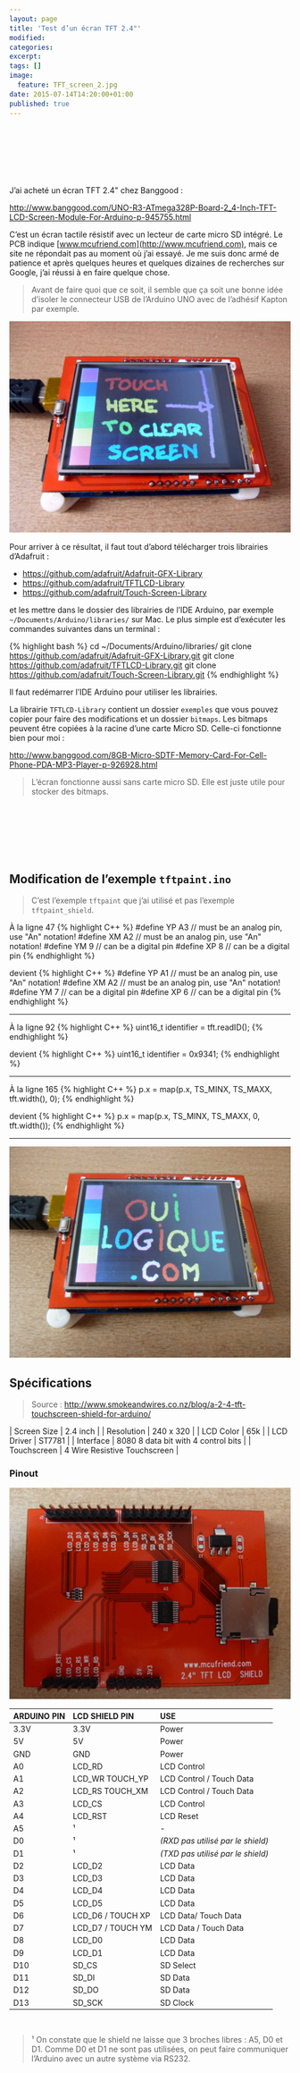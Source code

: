 ```yaml
---
layout: page
title: 'Test d’un écran TFT 2.4"'
modified:
categories:
excerpt:
tags: []
image:
  feature: TFT_screen_2.jpg
date: 2015-07-14T14:20:00+01:00
published: true
---
```



<script async src="//pagead2.googlesyndication.com/pagead/js/adsbygoogle.js"></script>
<!-- ouilogique_1 -->
<ins class="adsbygoogle"
     style="display:inline-block;width:728px;height:90px"
     data-ad-client="ca-pub-5638118185206577"
     data-ad-slot="5843164030"></ins>
<script>
(adsbygoogle = window.adsbygoogle || []).push({});
</script>


J’ai acheté un écran TFT 2.4" chez Banggood :

<http://www.banggood.com/UNO-R3-ATmega328P-Board-2_4-Inch-TFT-LCD-Screen-Module-For-Arduino-p-945755.html>

C’est un écran tactile résistif avec un lecteur de carte micro SD intégré. Le PCB indique [www.mcufriend.com](http://www.mcufriend.com), mais ce site ne répondait pas au moment où j’ai essayé. Je me suis donc armé de patience et après quelques heures et quelques dizaines de recherches sur Google, j’ai réussi à en faire quelque chose.

> Avant de faire quoi que ce soit, il semble que ça soit une bonne idée d’isoler le connecteur USB de l’Arduino UNO avec de l’adhésif Kapton par exemple.

![](/files/2015-08-14-2-4-in_TFT_Touch_screen/2-4-in_TFT_Touch_screen_front.jpg)

Pour arriver à ce résultat, il faut tout d’abord télécharger trois librairies d’Adafruit :

- <https://github.com/adafruit/Adafruit-GFX-Library>
- <https://github.com/adafruit/TFTLCD-Library>
- <https://github.com/adafruit/Touch-Screen-Library>

et les mettre dans le dossier des librairies de l’IDE Arduino, par exemple `~/Documents/Arduino/libraries/` sur Mac. Le plus simple est d’exécuter les commandes suivantes dans un terminal :

{% highlight bash %}
cd ~/Documents/Arduino/libraries/
git clone https://github.com/adafruit/Adafruit-GFX-Library.git
git clone https://github.com/adafruit/TFTLCD-Library.git
git clone https://github.com/adafruit/Touch-Screen-Library.git
{% endhighlight %}

Il faut redémarrer l’IDE Arduino pour utiliser les librairies.

La librairie `TFTLCD-Library` contient un dossier `exemples` que vous pouvez copier pour faire des modifications et un dossier `bitmaps`. Les bitmaps peuvent être copiées à la racine d’une carte Micro SD. Celle-ci fonctionne bien pour moi :

<http://www.banggood.com/8GB-Micro-SDTF-Memory-Card-For-Cell-Phone-PDA-MP3-Player-p-926928.html>

> L’écran fonctionne aussi sans carte micro SD. Elle est juste utile pour stocker des bitmaps.


<script async src="//pagead2.googlesyndication.com/pagead/js/adsbygoogle.js"></script>
<!-- ouilogique_1 -->
<ins class="adsbygoogle"
     style="display:inline-block;width:728px;height:90px"
     data-ad-client="ca-pub-5638118185206577"
     data-ad-slot="5843164030"></ins>
<script>
(adsbygoogle = window.adsbygoogle || []).push({});
</script>



## Modification de l’exemple `tftpaint.ino`

> C’est l’exemple `tftpaint` que j’ai utilisé et pas l’exemple `tftpaint_shield`.

À la ligne 47
{% highlight C++ %}
#define YP A3  // must be an analog pin, use "An" notation!
#define XM A2  // must be an analog pin, use "An" notation!
#define YM 9   // can be a digital pin
#define XP 8   // can be a digital pin
{% endhighlight %}

devient
{% highlight C++ %}
#define YP A1  // must be an analog pin, use "An" notation!
#define XM A2  // must be an analog pin, use "An" notation!
#define YM 7   // can be a digital pin
#define XP 6   // can be a digital pin
{% endhighlight %}

---

À la ligne 92
{% highlight C++ %}
uint16_t identifier = tft.readID();
{% endhighlight %}

devient
{% highlight C++ %}
uint16_t identifier = 0x9341;
{% endhighlight %}

---

À la ligne 165
{% highlight C++ %}
p.x = map(p.x, TS_MINX, TS_MAXX, tft.width(), 0);
{% endhighlight %}

devient
{% highlight C++ %}
p.x = map(p.x, TS_MINX, TS_MAXX, 0, tft.width());
{% endhighlight %}

---



![](/files/2015-08-14-2-4-in_TFT_Touch_screen/2-4-in_TFT_Touch_screen_ouilogique_com.jpg)



## Spécifications

> Source : <http://www.smokeandwires.co.nz/blog/a-2-4-tft-touchscreen-shield-for-arduino/>

| Screen Size | 2.4 inch                            |
| Resolution  | 240 x 320                           |
| LCD Color   | 65k                                 |
| LCD Driver  | ST7781                              |
| Interface   | 8080 8 data bit with 4 control bits |
| Touchscreen | 4 Wire Resistive Touchscreen        |


### Pinout

![](/files/2015-08-14-2-4-in_TFT_Touch_screen/2-4-in_TFT_Touch_screen_back.jpg)


| ARDUINO PIN | LCD SHIELD PIN    | USE                               |
| :--         | :--               | :--                               |
| 3.3V        | 3.3V              | Power                             |
| 5V          | 5V                | Power                             |
| GND         | GND               | Power                             |
| A0          | LCD_RD            | LCD Control                       |
| A1          | LCD_WR  TOUCH_YP  | LCD Control / Touch Data          |
| A2          | LCD_RS  TOUCH_XM  | LCD Control / Touch Data          |
| A3          | LCD_CS            | LCD Control                       |
| A4          | LCD_RST           | LCD Reset                         |
| A5          | ¹                 | -                                 |
| D0          | ¹                 | *(RXD pas utilisé par le shield)* |
| D1          | ¹                 | *(TXD pas utilisé par le shield)* |
| D2          | LCD_D2            | LCD Data                          |
| D3          | LCD_D3            | LCD Data                          |
| D4          | LCD_D4            | LCD Data                          |
| D5          | LCD_D5            | LCD Data                          |
| D6          | LCD_D6 / TOUCH XP | LCD Data/ Touch Data              |
| D7          | LCD_D7 / TOUCH YM | LCD Data / Touch Data             |
| D8          | LCD_D0            | LCD Data                          |
| D9          | LCD_D1            | LCD Data                          |
| D10         | SD_CS             | SD Select                         |
| D11         | SD_DI             | SD Data                           |
| D12         | SD_DO             | SD Data                           |
| D13         | SD_SCK            | SD Clock                          |


&nbsp;

> ¹ On constate que le shield ne laisse que 3 broches libres : A5, D0 et D1. Comme D0 et D1 ne sont pas utilisées, on peut faire communiquer l’Arduino avec un autre système via RS232.

&nbsp;
